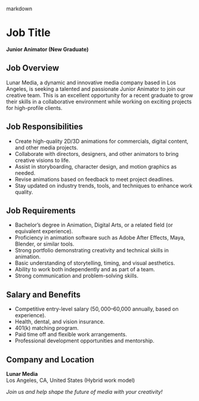 markdown
# **Job Title**  
**Junior Animator (New Graduate)**  

## **Job Overview**  
Lunar Media, a dynamic and innovative media company based in Los Angeles, is seeking a talented and passionate Junior Animator to join our creative team. This is an excellent opportunity for a recent graduate to grow their skills in a collaborative environment while working on exciting projects for high-profile clients.  

## **Job Responsibilities**  
- Create high-quality 2D/3D animations for commercials, digital content, and other media projects.  
- Collaborate with directors, designers, and other animators to bring creative visions to life.  
- Assist in storyboarding, character design, and motion graphics as needed.  
- Revise animations based on feedback to meet project deadlines.  
- Stay updated on industry trends, tools, and techniques to enhance work quality.  

## **Job Requirements**  
- Bachelor’s degree in Animation, Digital Arts, or a related field (or equivalent experience).  
- Proficiency in animation software such as Adobe After Effects, Maya, Blender, or similar tools.  
- Strong portfolio demonstrating creativity and technical skills in animation.  
- Basic understanding of storytelling, timing, and visual aesthetics.  
- Ability to work both independently and as part of a team.  
- Strong communication and problem-solving skills.  

## **Salary and Benefits**  
- Competitive entry-level salary ($50,000–$60,000 annually, based on experience).  
- Health, dental, and vision insurance.  
- 401(k) matching program.  
- Paid time off and flexible work arrangements.  
- Professional development opportunities and mentorship.  

## **Company and Location**  
**Lunar Media**  
Los Angeles, CA, United States (Hybrid work model)  

*Join us and help shape the future of media with your creativity!*